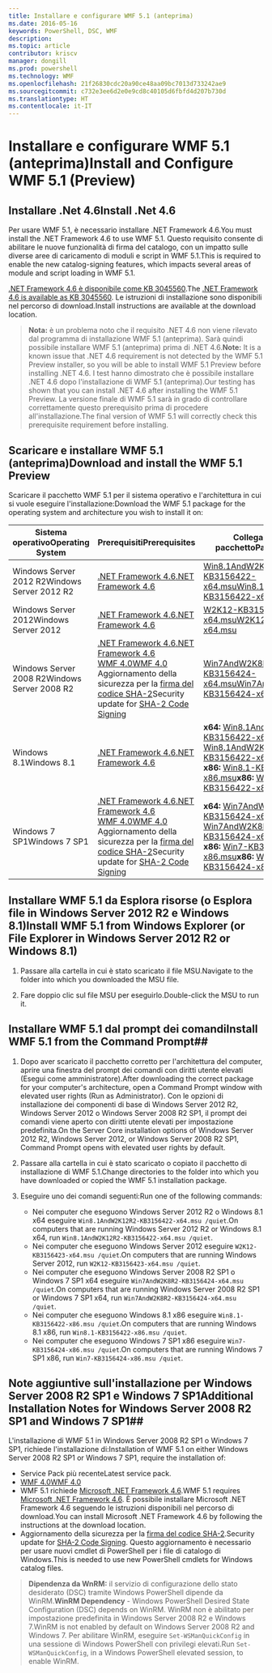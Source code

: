 ```yaml
---
title: Installare e configurare WMF 5.1 (anteprima)
ms.date: 2016-05-16
keywords: PowerShell, DSC, WMF
description: 
ms.topic: article
contributor: kriscv
manager: dongill
ms.prod: powershell
ms.technology: WMF
ms.openlocfilehash: 21f26830cdc20a90ce48aa09bc7013d733242ae9
ms.sourcegitcommit: c732e3ee6d2e0e9cd8c40105d6fbfd4d207b730d
ms.translationtype: HT
ms.contentlocale: it-IT
---
```

# <a name="install-and-configure-wmf-51-preview"></a><span data-ttu-id="9f53b-103">Installare e configurare WMF 5.1 (anteprima)</span><span class="sxs-lookup"><span data-stu-id="9f53b-103">Install and Configure WMF 5.1 (Preview)</span></span> #

## <a name="install-net-46"></a><span data-ttu-id="9f53b-104">Installare .Net 4.6</span><span class="sxs-lookup"><span data-stu-id="9f53b-104">Install .Net 4.6</span></span>
<span data-ttu-id="9f53b-105">Per usare WMF 5.1, è necessario installare .NET Framework 4.6.</span><span class="sxs-lookup"><span data-stu-id="9f53b-105">You must install the .NET Framework 4.6 to use WMF 5.1.</span></span> <span data-ttu-id="9f53b-106">Questo requisito consente di abilitare le nuove funzionalità di firma del catalogo, con un impatto sulle diverse aree di caricamento di moduli e script in WMF 5.1.</span><span class="sxs-lookup"><span data-stu-id="9f53b-106">This is required to enable the new catalog-signing features, which impacts several areas of module and script loading in WMF 5.1.</span></span> 

<span data-ttu-id="9f53b-107">[.NET Framework 4.6 è disponibile come KB 3045560](https://support.microsoft.com/en-us/kb/3045560).</span><span class="sxs-lookup"><span data-stu-id="9f53b-107">The [.NET Framework 4.6 is available as KB 3045560](https://support.microsoft.com/en-us/kb/3045560).</span></span> <span data-ttu-id="9f53b-108">Le istruzioni di installazione sono disponibili nel percorso di download.</span><span class="sxs-lookup"><span data-stu-id="9f53b-108">Install instructions are available at the download location.</span></span>

> <span data-ttu-id="9f53b-109">**Nota:** è un problema noto che il requisito .NET 4.6 non viene rilevato dal programma di installazione WMF 5.1 (anteprima). Sarà quindi possibile installare WMF 5.1 (anteprima) prima di .NET 4.6.</span><span class="sxs-lookup"><span data-stu-id="9f53b-109">**Note:** It is a known issue that .NET 4.6 requirement is not detected by the WMF 5.1 Preview installer, so you will be able to install WMF 5.1 Preview before installing .NET 4.6.</span></span> <span data-ttu-id="9f53b-110">I test hanno dimostrato che è possibile installare .NET 4.6 dopo l'installazione di WMF 5.1 (anteprima).</span><span class="sxs-lookup"><span data-stu-id="9f53b-110">Our testing has shown that you can install .NET 4.6 after installing the WMF 5.1 Preview.</span></span> <span data-ttu-id="9f53b-111">La versione finale di WMF 5.1 sarà in grado di controllare correttamente questo prerequisito prima di procedere all'installazione.</span><span class="sxs-lookup"><span data-stu-id="9f53b-111">The final version of WMF 5.1 will correctly check this prerequisite requirement before installing.</span></span> 

## <a name="download-and-install-the-wmf-51-preview"></a><span data-ttu-id="9f53b-112">Scaricare e installare WMF 5.1 (anteprima)</span><span class="sxs-lookup"><span data-stu-id="9f53b-112">Download and install the WMF 5.1 Preview</span></span>

<span data-ttu-id="9f53b-113">Scaricare il pacchetto WMF 5.1 per il sistema operativo e l'architettura in cui si vuole eseguire l'installazione:</span><span class="sxs-lookup"><span data-stu-id="9f53b-113">Download the WMF 5.1 package for the operating system and architecture you wish to install it on:</span></span>

| <span data-ttu-id="9f53b-114">Sistema operativo</span><span class="sxs-lookup"><span data-stu-id="9f53b-114">Operating System</span></span>       | <span data-ttu-id="9f53b-115">Prerequisiti</span><span class="sxs-lookup"><span data-stu-id="9f53b-115">Prerequisites</span></span> | <span data-ttu-id="9f53b-116">Collegamenti al pacchetto</span><span class="sxs-lookup"><span data-stu-id="9f53b-116">Package Links</span></span>             |
|------------------------|---------------|---------------------------|
| <span data-ttu-id="9f53b-117">Windows Server 2012 R2</span><span class="sxs-lookup"><span data-stu-id="9f53b-117">Windows Server 2012 R2</span></span> | [<span data-ttu-id="9f53b-118">.NET Framework 4.6</span><span class="sxs-lookup"><span data-stu-id="9f53b-118">.NET Framework 4.6</span></span>](https://support.microsoft.com/en-us/kb/3045560) | [<span data-ttu-id="9f53b-119">Win8.1AndW2K12R2-KB3156422-x64.msu</span><span class="sxs-lookup"><span data-stu-id="9f53b-119">Win8.1AndW2K12R2-KB3156422-x64.msu</span></span>](http://go.microsoft.com/fwlink/?LinkID=823586)|
| <span data-ttu-id="9f53b-120">Windows Server 2012</span><span class="sxs-lookup"><span data-stu-id="9f53b-120">Windows Server 2012</span></span>    | [<span data-ttu-id="9f53b-121">.NET Framework 4.6</span><span class="sxs-lookup"><span data-stu-id="9f53b-121">.NET Framework 4.6</span></span>](https://support.microsoft.com/en-us/kb/3045560) | [<span data-ttu-id="9f53b-122">W2K12-KB3156423-x64.msu</span><span class="sxs-lookup"><span data-stu-id="9f53b-122">W2K12-KB3156423-x64.msu</span></span>](http://go.microsoft.com/fwlink/?LinkID=823587)|
| <span data-ttu-id="9f53b-123">Windows Server 2008 R2</span><span class="sxs-lookup"><span data-stu-id="9f53b-123">Windows Server 2008 R2</span></span> | [<span data-ttu-id="9f53b-124">.NET Framework 4.6</span><span class="sxs-lookup"><span data-stu-id="9f53b-124">.NET Framework 4.6</span></span>](https://support.microsoft.com/en-us/kb/3045560) </br> [<span data-ttu-id="9f53b-125">WMF 4.0</span><span class="sxs-lookup"><span data-stu-id="9f53b-125">WMF 4.0</span></span>](http://www.microsoft.com/en-us/download/details.aspx?id=40855) </br> <span data-ttu-id="9f53b-126">Aggiornamento della sicurezza per la [firma del codice SHA-2](https://technet.microsoft.com/en-us/library/security/3033929)</span><span class="sxs-lookup"><span data-stu-id="9f53b-126">Security update for [SHA-2 Code Signing](https://technet.microsoft.com/en-us/library/security/3033929)</span></span> | [<span data-ttu-id="9f53b-127">Win7AndW2K8R2-KB3156424-x64.msu</span><span class="sxs-lookup"><span data-stu-id="9f53b-127">Win7AndW2K8R2-KB3156424-x64.msu</span></span>](http://go.microsoft.com/fwlink/?LinkID=823588) |
| <span data-ttu-id="9f53b-128">Windows 8.1</span><span class="sxs-lookup"><span data-stu-id="9f53b-128">Windows 8.1</span></span>            | [<span data-ttu-id="9f53b-129">.NET Framework 4.6</span><span class="sxs-lookup"><span data-stu-id="9f53b-129">.NET Framework 4.6</span></span>](https://support.microsoft.com/en-us/kb/3045560) | <span data-ttu-id="9f53b-130">**x64:** [Win8.1AndW2K12R2-KB3156422-x64.msu](http://go.microsoft.com/fwlink/?LinkID=823586)</span><span class="sxs-lookup"><span data-stu-id="9f53b-130">**x64:** [Win8.1AndW2K12R2-KB3156422-x64.msu](http://go.microsoft.com/fwlink/?LinkID=823586)</span></span> </br> <span data-ttu-id="9f53b-131">**x86:** [Win8.1-KB3156422-x86.msu](http://go.microsoft.com/fwlink/?LinkID=823589)</span><span class="sxs-lookup"><span data-stu-id="9f53b-131">**x86:** [Win8.1-KB3156422-x86.msu](http://go.microsoft.com/fwlink/?LinkID=823589)</span></span> |
| <span data-ttu-id="9f53b-132">Windows 7 SP1</span><span class="sxs-lookup"><span data-stu-id="9f53b-132">Windows 7 SP1</span></span>          | [<span data-ttu-id="9f53b-133">.NET Framework 4.6</span><span class="sxs-lookup"><span data-stu-id="9f53b-133">.NET Framework 4.6</span></span>](https://support.microsoft.com/en-us/kb/3045560) </br> [<span data-ttu-id="9f53b-134">WMF 4.0</span><span class="sxs-lookup"><span data-stu-id="9f53b-134">WMF 4.0</span></span>](http://www.microsoft.com/en-us/download/details.aspx?id=40855) </br> <span data-ttu-id="9f53b-135">Aggiornamento della sicurezza per la [firma del codice SHA-2](https://technet.microsoft.com/en-us/library/security/3033929)</span><span class="sxs-lookup"><span data-stu-id="9f53b-135">Security update for [SHA-2 Code Signing](https://technet.microsoft.com/en-us/library/security/3033929)</span></span> | <span data-ttu-id="9f53b-136">**x64:** [Win7AndW2K8R2-KB3156424-x64.msu](http://go.microsoft.com/fwlink/?LinkID=823588)</span><span class="sxs-lookup"><span data-stu-id="9f53b-136">**x64:** [Win7AndW2K8R2-KB3156424-x64.msu](http://go.microsoft.com/fwlink/?LinkID=823588)</span></span> </br> <span data-ttu-id="9f53b-137">**x86:** [Win7-KB3156424-x86.msu](http://go.microsoft.com/fwlink/?LinkID=823590)</span><span class="sxs-lookup"><span data-stu-id="9f53b-137">**x86:** [Win7-KB3156424-x86.msu](http://go.microsoft.com/fwlink/?LinkID=823590)</span></span> |


## <a name="install-wmf-51-from-windows-explorer-or-file-explorer-in-windows-server-2012-r2-or-windows-81"></a><span data-ttu-id="9f53b-138">Installare WMF 5.1 da Esplora risorse (o Esplora file in Windows Server 2012 R2 e Windows 8.1)</span><span class="sxs-lookup"><span data-stu-id="9f53b-138">Install WMF 5.1 from Windows Explorer (or File Explorer in Windows Server 2012 R2 or Windows 8.1)</span></span>

1. <span data-ttu-id="9f53b-139">Passare alla cartella in cui è stato scaricato il file MSU.</span><span class="sxs-lookup"><span data-stu-id="9f53b-139">Navigate to the folder into which you downloaded the MSU file.</span></span>

2. <span data-ttu-id="9f53b-140">Fare doppio clic sul file MSU per eseguirlo.</span><span class="sxs-lookup"><span data-stu-id="9f53b-140">Double-click the MSU to run it.</span></span>

## <a name="install-wmf-51-from-the-command-prompt"></a><span data-ttu-id="9f53b-141">Installare WMF 5.1 dal prompt dei comandi</span><span class="sxs-lookup"><span data-stu-id="9f53b-141">Install WMF 5.1 from the Command Prompt</span></span>##

1. <span data-ttu-id="9f53b-142">Dopo aver scaricato il pacchetto corretto per l'architettura del computer, aprire una finestra del prompt dei comandi con diritti utente elevati (Esegui come amministratore).</span><span class="sxs-lookup"><span data-stu-id="9f53b-142">After downloading the correct package for your computer's architecture, open a Command Prompt window with elevated user rights (Run as Administrator).</span></span> <span data-ttu-id="9f53b-143">Con le opzioni di installazione dei componenti di base di Windows Server 2012 R2, Windows Server 2012 o Windows Server 2008 R2 SP1, il prompt dei comandi viene aperto con diritti utente elevati per impostazione predefinita.</span><span class="sxs-lookup"><span data-stu-id="9f53b-143">On the Server Core installation options of Windows Server 2012 R2, Windows Server 2012, or Windows Server 2008 R2 SP1, Command Prompt opens with elevated user rights by default.</span></span>

2. <span data-ttu-id="9f53b-144">Passare alla cartella in cui è stato scaricato o copiato il pacchetto di installazione di WMF 5.1.</span><span class="sxs-lookup"><span data-stu-id="9f53b-144">Change directories to the folder into which you have downloaded or copied the WMF 5.1 installation package.</span></span>

3. <span data-ttu-id="9f53b-145">Eseguire uno dei comandi seguenti:</span><span class="sxs-lookup"><span data-stu-id="9f53b-145">Run one of the following commands:</span></span>
    - <span data-ttu-id="9f53b-146">Nei computer che eseguono Windows Server 2012 R2 o Windows 8.1 x64 eseguire `Win8.1AndW2K12R2-KB3156422-x64.msu /quiet`.</span><span class="sxs-lookup"><span data-stu-id="9f53b-146">On computers that are running Windows Server 2012 R2 or Windows 8.1 x64, run `Win8.1AndW2K12R2-KB3156422-x64.msu /quiet`.</span></span>
    - <span data-ttu-id="9f53b-147">Nei computer che eseguono Windows Server 2012 eseguire `W2K12-KB3156423-x64.msu /quiet`.</span><span class="sxs-lookup"><span data-stu-id="9f53b-147">On computers that are running Windows Server 2012, run `W2K12-KB3156423-x64.msu /quiet`.</span></span>
    - <span data-ttu-id="9f53b-148">Nei computer che eseguono Windows Server 2008 R2 SP1 o Windows 7 SP1 x64 eseguire `Win7AndW2K8R2-KB3156424-x64.msu /quiet`.</span><span class="sxs-lookup"><span data-stu-id="9f53b-148">On computers that are running Windows Server 2008 R2 SP1 or Windows 7 SP1 x64, run `Win7AndW2K8R2-KB3156424-x64.msu /quiet`.</span></span>
    - <span data-ttu-id="9f53b-149">Nei computer che eseguono Windows 8.1 x86 eseguire `Win8.1-KB3156422-x86.msu /quiet`.</span><span class="sxs-lookup"><span data-stu-id="9f53b-149">On computers that are running Windows 8.1 x86, run `Win8.1-KB3156422-x86.msu /quiet`.</span></span>
    - <span data-ttu-id="9f53b-150">Nei computer che eseguono Windows 7 SP1 x86 eseguire `Win7-KB3156424-x86.msu /quiet`.</span><span class="sxs-lookup"><span data-stu-id="9f53b-150">On computers that are running Windows 7 SP1 x86, run `Win7-KB3156424-x86.msu /quiet`.</span></span>

## <a name="additional-installation-notes-for-windows-server-2008-r2-sp1-and-windows-7-sp1"></a><span data-ttu-id="9f53b-151">Note aggiuntive sull'installazione per Windows Server 2008 R2 SP1 e Windows 7 SP1</span><span class="sxs-lookup"><span data-stu-id="9f53b-151">Additional Installation Notes for Windows Server 2008 R2 SP1 and Windows 7 SP1</span></span>##
<span data-ttu-id="9f53b-152">L'installazione di WMF 5.1 in Windows Server 2008 R2 SP1 o Windows 7 SP1, richiede l'installazione di:</span><span class="sxs-lookup"><span data-stu-id="9f53b-152">Installation of WMF 5.1 on either Windows Server 2008 R2 SP1 or Windows 7 SP1, require the installation of:</span></span>
- <span data-ttu-id="9f53b-153">Service Pack più recente</span><span class="sxs-lookup"><span data-stu-id="9f53b-153">Latest service pack.</span></span>
- [<span data-ttu-id="9f53b-154">WMF 4.0</span><span class="sxs-lookup"><span data-stu-id="9f53b-154">WMF 4.0</span></span>](http://www.microsoft.com/en-us/download/details.aspx?id=40855)
- <span data-ttu-id="9f53b-155">WMF 5.1 richiede [Microsoft .NET Framework 4.6](https://support.microsoft.com/en-us/kb/3045560).</span><span class="sxs-lookup"><span data-stu-id="9f53b-155">WMF 5.1 requires [Microsoft .NET Framework 4.6](https://support.microsoft.com/en-us/kb/3045560).</span></span> <span data-ttu-id="9f53b-156">È possibile installare Microsoft .NET Framework 4.6 seguendo le istruzioni disponibili nel percorso di download.</span><span class="sxs-lookup"><span data-stu-id="9f53b-156">You can install Microsoft .NET Framework 4.6 by following the instructions at the download location.</span></span>
- <span data-ttu-id="9f53b-157">Aggiornamento della sicurezza per la [firma del codice SHA-2](https://technet.microsoft.com/en-us/library/security/3033929).</span><span class="sxs-lookup"><span data-stu-id="9f53b-157">Security update for [SHA-2 Code Signing](https://technet.microsoft.com/en-us/library/security/3033929).</span></span> <span data-ttu-id="9f53b-158">Questo aggiornamento è necessario per usare nuovi cmdlet di PowerShell per i file di catalogo di Windows.</span><span class="sxs-lookup"><span data-stu-id="9f53b-158">This is needed to use new PowerShell cmdlets for Windows catalog files.</span></span> 

> <span data-ttu-id="9f53b-159">**Dipendenza da WnRM:** il servizio di configurazione dello stato desiderato (DSC) tramite Windows PowerShell dipende da WinRM.</span><span class="sxs-lookup"><span data-stu-id="9f53b-159">**WinRM Dependency** - Windows PowerShell Desired State Configuration (DSC) depends on WinRM.</span></span> <span data-ttu-id="9f53b-160">WinRM non è abilitato per impostazione predefinita in Windows Server 2008 R2 e Windows 7.</span><span class="sxs-lookup"><span data-stu-id="9f53b-160">WinRM is not enabled by default on Windows Server 2008 R2 and Windows 7.</span></span> <span data-ttu-id="9f53b-161">Per abilitare WinRM, eseguire `Set-WSManQuickConfig` in una sessione di Windows PowerShell con privilegi elevati.</span><span class="sxs-lookup"><span data-stu-id="9f53b-161">Run `Set-WSManQuickConfig`, in a Windows PowerShell elevated session, to enable WinRM.</span></span>

